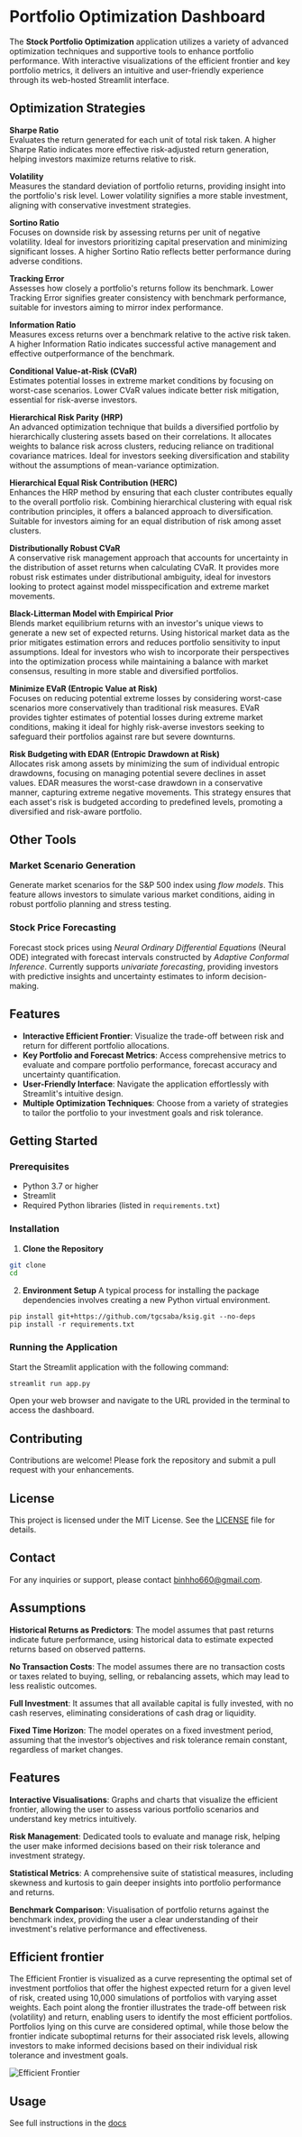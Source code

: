 
# Portfolio Optimization Dashboard

The **Stock Portfolio Optimization** application utilizes a variety of advanced optimization techniques and supportive tools to enhance portfolio performance. With interactive visualizations of the efficient frontier and key portfolio metrics, it delivers an intuitive and user-friendly experience through its web-hosted Streamlit interface.
## Optimization Strategies

**Sharpe Ratio**  
Evaluates the return generated for each unit of total risk taken. A higher Sharpe Ratio indicates more effective risk-adjusted return generation, helping investors maximize returns relative to risk.

**Volatility**  
Measures the standard deviation of portfolio returns, providing insight into the portfolio's risk level. Lower volatility signifies a more stable investment, aligning with conservative investment strategies.

**Sortino Ratio**  
Focuses on downside risk by assessing returns per unit of negative volatility. Ideal for investors prioritizing capital preservation and minimizing significant losses. A higher Sortino Ratio reflects better performance during adverse conditions.

**Tracking Error**  
Assesses how closely a portfolio's returns follow its benchmark. Lower Tracking Error signifies greater consistency with benchmark performance, suitable for investors aiming to mirror index performance.

**Information Ratio**  
Measures excess returns over a benchmark relative to the active risk taken. A higher Information Ratio indicates successful active management and effective outperformance of the benchmark.

**Conditional Value-at-Risk (CVaR)**  
Estimates potential losses in extreme market conditions by focusing on worst-case scenarios. Lower CVaR values indicate better risk mitigation, essential for risk-averse investors.

**Hierarchical Risk Parity (HRP)**  
An advanced optimization technique that builds a diversified portfolio by hierarchically clustering assets based on their correlations. It allocates weights to balance risk across clusters, reducing reliance on traditional covariance matrices. Ideal for investors seeking diversification and stability without the assumptions of mean-variance optimization.

**Hierarchical Equal Risk Contribution (HERC)**  
Enhances the HRP method by ensuring that each cluster contributes equally to the overall portfolio risk. Combining hierarchical clustering with equal risk contribution principles, it offers a balanced approach to diversification. Suitable for investors aiming for an equal distribution of risk among asset clusters.

**Distributionally Robust CVaR**  
A conservative risk management approach that accounts for uncertainty in the distribution of asset returns when calculating CVaR. It provides more robust risk estimates under distributional ambiguity, ideal for investors looking to protect against model misspecification and extreme market movements.

**Black-Litterman Model with Empirical Prior**  
Blends market equilibrium returns with an investor's unique views to generate a new set of expected returns. Using historical market data as the prior mitigates estimation errors and reduces portfolio sensitivity to input assumptions. Ideal for investors who wish to incorporate their perspectives into the optimization process while maintaining a balance with market consensus, resulting in more stable and diversified portfolios.

**Minimize EVaR (Entropic Value at Risk)**  
Focuses on reducing potential extreme losses by considering worst-case scenarios more conservatively than traditional risk measures. EVaR provides tighter estimates of potential losses during extreme market conditions, making it ideal for highly risk-averse investors seeking to safeguard their portfolios against rare but severe downturns.

**Risk Budgeting with EDAR (Entropic Drawdown at Risk)**  
Allocates risk among assets by minimizing the sum of individual entropic drawdowns, focusing on managing potential severe declines in asset values. EDAR measures the worst-case drawdown in a conservative manner, capturing extreme negative movements. This strategy ensures that each asset's risk is budgeted according to predefined levels, promoting a diversified and risk-aware portfolio.

## Other Tools
### **Market Scenario Generation**
Generate market scenarios for the S&P 500 index using *flow models*. This feature allows investors to simulate various market conditions, aiding in robust portfolio planning and stress testing.

### **Stock Price Forecasting**
Forecast stock prices using *Neural Ordinary Differential Equations* (Neural ODE) integrated with forecast intervals constructed by *Adaptive Conformal Inference*. Currently supports *univariate forecasting*, providing investors with predictive insights and uncertainty estimates to inform decision-making.

## Features

- **Interactive Efficient Frontier**: Visualize the trade-off between risk and return for different portfolio allocations.
- **Key Portfolio and Forecast Metrics**: Access comprehensive metrics to evaluate and compare portfolio performance, forecast accuracy and uncertainty quantification.
- **User-Friendly Interface**: Navigate the application effortlessly with Streamlit's intuitive design.
- **Multiple Optimization Techniques**: Choose from a variety of strategies to tailor the portfolio to your investment goals and risk tolerance.

## Getting Started

### Prerequisites

- Python 3.7 or higher
- Streamlit
- Required Python libraries (listed in `requirements.txt`)

### Installation

1. **Clone the Repository**
```bash
git clone
cd
 ```

2. **Environment Setup**
A typical process for installing the package dependencies involves creating a new Python virtual environment.
```console
pip install git+https://github.com/tgcsaba/ksig.git --no-deps
pip install -r requirements.txt
```
### Running the Application

Start the Streamlit application with the following command:

```bash
streamlit run app.py
```

Open your web browser and navigate to the URL provided in the terminal to access the dashboard.

## Contributing

Contributions are welcome! Please fork the repository and submit a pull request with your enhancements.

## License

This project is licensed under the MIT License. See the [LICENSE](LICENSE) file for details.

## Contact

For any inquiries or support, please contact [binhho660@gmail.com](mailto:binhho660@gmail.com).

## Assumptions
**Historical Returns as Predictors**: The model assumes that past returns indicate future performance, using historical data to estimate expected returns based on observed patterns.

**No Transaction Costs**: The model assumes there are no transaction costs or taxes related to buying, selling, or rebalancing assets, which may lead to less realistic outcomes.

**Full Investment**: It assumes that all available capital is fully invested, with no cash reserves, eliminating considerations of cash drag or liquidity.

**Fixed Time Horizon**: The model operates on a fixed investment period, assuming that the investor’s objectives and risk tolerance remain constant, regardless of market changes.

## Features

**Interactive Visualisations**: Graphs and charts that visualize the efficient frontier, allowing the user to assess various portfolio scenarios and understand key metrics intuitively.

**Risk Management**: Dedicated tools to evaluate and manage risk, helping the user make informed decisions based on their risk tolerance and investment strategy.

**Statistical Metrics**: A comprehensive suite of statistical measures, including skewness and kurtosis to gain deeper insights into portfolio performance and returns.

**Benchmark Comparison**: Visualisation of portfolio returns against the benchmark index, providing the user a clear understanding of their investment's relative performance and effectiveness.

## Efficient frontier
The Efficient Frontier is visualized as a curve representing the optimal set of investment portfolios that offer the highest expected return for a given level of risk, created using 10,000 simulations of portfolios with varying asset weights. Each point along the frontier illustrates the trade-off between risk (volatility) and return, enabling users to identify the most efficient portfolios. Portfolios lying on this curve are considered optimal, while those below the frontier indicate suboptimal returns for their associated risk levels, allowing investors to make informed decisions based on their individual risk tolerance and investment goals.

![Efficient Frontier](example.png)

## Usage
See full instructions in the [docs](./install.md)
<!-- 
1. 
2. Enter your tickers, start and end dates, and risk-free rate in the input fields.
3. Select an optimization strategy from the dropdown menu.
4. Click the "Calculate" button to generate your optimized portfolio.
5. Explore the various tabs to view performance metrics, visualizations, and risk analysis for your portfolio. -->


